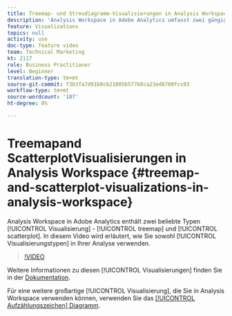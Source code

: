 ```yaml
---
title: Treemap- und Streudiagramm-Visualisierungen in Analysis Workspace
description: 'Analysis Workspace in Adobe Analytics umfasst zwei gängige Visualisierungstypen: Treemap und Streudiagramm. In diesem Video wird erläutert, wie Sie beide Visualisierungstypen in Ihrer Analyse verwenden.'
feature: Visualizations
topics: null
activity: use
doc-type: feature video
team: Technical Marketing
kt: 2117
role: Business Practitioner
level: Beginner
translation-type: tm+mt
source-git-commit: f3b3fa7d91b0cb21005b57768ca23ed6700fcc03
workflow-type: tm+mt
source-wordcount: '107'
ht-degree: 0%

---
```



#  Treemapand    ScatterplotVisualisierungen in Analysis Workspace  {#treemap-and-scatterplot-visualizations-in-analysis-workspace}

Analysis Workspace in Adobe Analytics enthält zwei beliebte Typen [!UICONTROL Visualisierung] - [!UICONTROL treemap] und [!UICONTROL scatterplot]. In diesem Video wird erläutert, wie Sie sowohl [!UICONTROL Visualisierungstypen] in Ihrer Analyse verwenden.

>[!VIDEO](https://video.tv.adobe.com/v/23988/?quality=12)

Weitere Informationen zu diesen [!UICONTROL Visualisierungen] finden Sie in der [Dokumentation](https://marketing.adobe.com/resources/help/en_US/analytics/analysis-workspace/treemap.html).

Für eine weitere großartige [!UICONTROL Visualisierung], die Sie in Analysis Workspace verwenden können, verwenden Sie das [[!UICONTROL Aufzählungszeichen] Diagramm](https://helpx.adobe.com/analytics/kt/using/bullet-graph-viz-analysis-workspace-feature-video-use.html).
